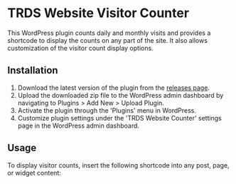 # TRDS Website Visitor Counter

This WordPress plugin counts daily and monthly visits and provides a shortcode to display the counts on any part of the site. It also allows customization of the visitor count display options.

## Installation

1. Download the latest version of the plugin from the [releases page](https://github.com/wikiwyrhead/trds-visitor-counter/releases).
2. Upload the downloaded zip file to the WordPress admin dashboard by navigating to Plugins > Add New > Upload Plugin.
3. Activate the plugin through the 'Plugins' menu in WordPress.
4. Customize plugin settings under the 'TRDS Website Counter' settings page in the WordPress admin dashboard.

## Usage

To display visitor counts, insert the following shortcode into any post, page, or widget content:
